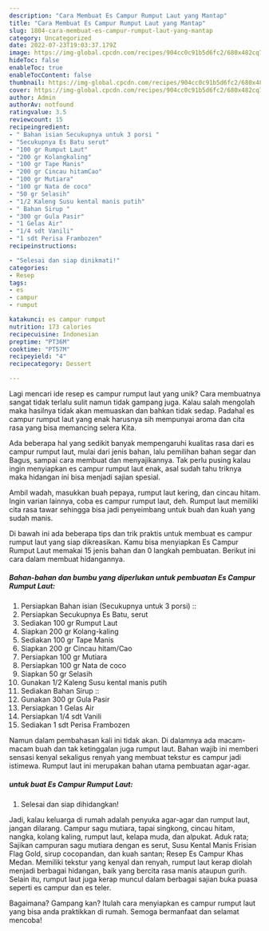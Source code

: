 ```yaml
---
description: "Cara Membuat Es Campur Rumput Laut yang Mantap"
title: "Cara Membuat Es Campur Rumput Laut yang Mantap"
slug: 1804-cara-membuat-es-campur-rumput-laut-yang-mantap
category: Uncategorized
date: 2022-07-23T19:03:37.179Z
image: https://img-global.cpcdn.com/recipes/904cc0c91b5d6fc2/680x482cq70/es-campur-rumput-laut-foto-resep-utama.jpg
hideToc: false
enableToc: true
enableTocContent: false
thumbnail: https://img-global.cpcdn.com/recipes/904cc0c91b5d6fc2/680x482cq70/es-campur-rumput-laut-foto-resep-utama.jpg
cover: https://img-global.cpcdn.com/recipes/904cc0c91b5d6fc2/680x482cq70/es-campur-rumput-laut-foto-resep-utama.jpg
author: Admin
authorAv: notfound
ratingvalue: 3.5
reviewcount: 15
recipeingredient:
- " Bahan isian Secukupnya untuk 3 porsi "
- "Secukupnya Es Batu serut"
- "100 gr Rumput Laut"
- "200 gr Kolangkaling"
- "100 gr Tape Manis"
- "200 gr Cincau hitamCao"
- "100 gr Mutiara"
- "100 gr Nata de coco"
- "50 gr Selasih"
- "1/2 Kaleng Susu kental manis putih"
- " Bahan Sirup "
- "300 gr Gula Pasir"
- "1 Gelas Air"
- "1/4 sdt Vanili"
- "1 sdt Perisa Frambozen"
recipeinstructions:

- "Selesai dan siap dinikmati!"
categories:
- Resep
tags:
- es
- campur
- rumput

katakunci: es campur rumput 
nutrition: 173 calories
recipecuisine: Indonesian
preptime: "PT36M"
cooktime: "PT57M"
recipeyield: "4"
recipecategory: Dessert

---
```





Lagi mencari ide resep es campur rumput laut yang unik? Cara membuatnya sangat tidak terlalu sulit namun tidak gampang juga. Kalau salah mengolah maka hasilnya tidak akan memuaskan dan bahkan tidak sedap. Padahal es campur rumput laut yang enak harusnya sih mempunyai aroma dan cita rasa yang bisa memancing selera Kita.





Ada beberapa hal yang sedikit banyak mempengaruhi kualitas rasa dari es campur rumput laut, mulai dari jenis bahan, lalu pemilihan bahan segar dan Bagus, sampai cara membuat dan menyajikannya. Tak perlu pusing kalau ingin menyiapkan es campur rumput laut enak,      asal sudah tahu triknya maka hidangan ini bisa menjadi sajian spesial.














Ambil wadah, masukkan buah pepaya, rumput laut kering, dan cincau hitam. Ingin varian lainnya, coba es campur rumput laut, deh. Rumput laut memiliki cita rasa tawar sehingga bisa jadi penyeimbang untuk buah dan kuah yang sudah manis.






Di bawah ini ada beberapa tips dan trik praktis untuk membuat es campur rumput laut yang siap dikreasikan. Kamu bisa menyiapkan Es Campur Rumput Laut memakai 15 jenis bahan dan 0 langkah pembuatan. Berikut ini cara dalam membuat hidangannya.

<!--inarticleads1-->

##### Bahan-bahan dan bumbu yang diperlukan untuk pembuatan Es Campur Rumput Laut:

1. Persiapkan  Bahan isian (Secukupnya untuk 3 porsi) ::
1. Persiapkan Secukupnya Es Batu, serut
1. Sediakan 100 gr Rumput Laut
1. Siapkan 200 gr Kolang-kaling
1. Sediakan 100 gr Tape Manis
1. Siapkan 200 gr Cincau hitam/Cao
1. Persiapkan 100 gr Mutiara
1. Persiapkan 100 gr Nata de coco
1. Siapkan 50 gr Selasih
1. Gunakan 1/2 Kaleng Susu kental manis putih
1. Sediakan  Bahan Sirup ::
1. Gunakan 300 gr Gula Pasir
1. Persiapkan 1 Gelas Air
1. Persiapkan 1/4 sdt Vanili
1. Sediakan 1 sdt Perisa Frambozen


Namun dalam pembahasan kali ini tidak akan. Di dalamnya ada macam-macam buah dan tak ketinggalan juga rumput laut. Bahan wajib ini memberi sensasi kenyal sekaligus renyah yang membuat tekstur es campur jadi istimewa. Rumput laut ini merupakan bahan utama pembuatan agar-agar. 

<!--inarticleads2-->

#####  untuk buat Es Campur Rumput Laut:


1. Selesai dan siap dihidangkan!

Jadi, kalau keluarga di rumah adalah penyuka agar-agar dan rumput laut, jangan dilarang. Campur sagu mutiara, tapai singkong, cincau hitam, nangka, kolang kaling, rumput laut, kelapa muda, dan alpukat. Aduk rata; Sajikan campuran sagu mutiara dengan es serut, Susu Kental Manis Frisian Flag Gold, sirup cocopandan, dan kuah santan; Resep Es Campur Khas Medan. Memiliki tekstur yang kenyal dan renyah, rumput laut kerap diolah menjadi berbagai hidangan, baik yang bercita rasa manis ataupun gurih. Selain itu, rumput laut juga kerap muncul dalam berbagai sajian buka puasa seperti es campur dan es teler. 

Bagaimana? Gampang kan? Itulah cara menyiapkan es campur rumput laut yang bisa anda praktikkan di rumah. Semoga bermanfaat dan selamat mencoba!
